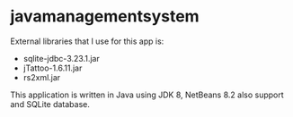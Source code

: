 # javamanagementsystem

External libraries that I use for this app is: 

* sqlite-jdbc-3.23.1.jar
* jTattoo-1.6.11.jar
* rs2xml.jar


This application is written in Java using JDK 8, NetBeans 8.2 also support and SQLite database. 
